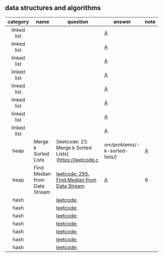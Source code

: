## data structures and algorithms 


| category |  name     | question | answer | note |
|:------------:|------------------------------|----------|----------|------|
|linked list|    |  |[A](https://github.com/YunjinPark/algorithms/blob/master/CPPS_Ch2_linked_list.ipynb)| |
|linked list|    |  |[A](https://github.com/YunjinPark/algorithms/blob/master/CPPS_Ch2_linked_list.ipynb)| |
|linked list|    |  |[A](https://github.com/YunjinPark/algorithms/blob/master/CPPS_Ch2_linked_list.ipynb)| |
|linked list|    |  |[A](https://github.com/YunjinPark/algorithms/blob/master/CPPS_Ch2_linked_list.ipynb)| |
|linked list|    |  |[A](https://github.com/YunjinPark/algorithms/blob/master/CPPS_Ch2_linked_list.ipynb)| |
|linked list|    |  |[A](https://github.com/YunjinPark/algorithms/blob/master/CPPS_Ch2_linked_list.ipynb)| |
|linked list|    |  |[A](https://github.com/YunjinPark/algorithms/blob/master/CPPS_Ch2_linked_list.ipynb)| |
|linked list|    |  |[A](https://github.com/YunjinPark/algorithms/blob/master/CPPS_Ch2_linked_list.ipynb)| |
|heap| Merge k Sorted Lists   | [leetcode: 23. Merge k Sorted Lists](https://leetcode.c|om/problems/-k-sorted-lists/) |[A](https://github.com/YunjinPark/algorithms/blob/master/CPPS_Ch04_Heap_and_hash_map.ipynb)| 6 |
|heap| Find Median from Data Stream  |   [leetcode: 295. Find Median from Data Stream](https://leetcode.com/problems/find-median-from-data-stream/) |[A](https://github.com/YunjinPark/algorithms/blob/master/CPPS_Ch04_Heap_and_hash_map.ipynb)| 6 |
|hash||[leetcode:]()|||
|hash||[leetcode:]()|||
|hash||[leetcode:]()|||
|hash||[leetcode:]()|||
|hash||[leetcode:]()|||
|hash||[leetcode:]()|||
|hash||[leetcode:]()|||
